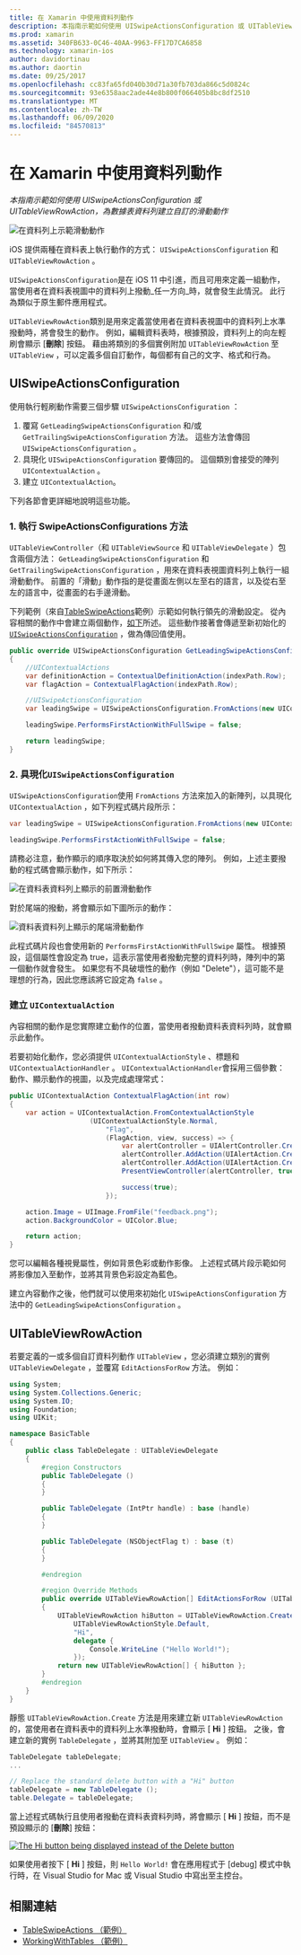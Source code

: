 ```yaml
---
title: 在 Xamarin 中使用資料列動作
description: 本指南示範如何使用 UISwipeActionsConfiguration 或 UITableViewRowAction，為數據表資料列建立自訂的滑動動作
ms.prod: xamarin
ms.assetid: 340FB633-0C46-40AA-9963-FF17D7CA6858
ms.technology: xamarin-ios
author: davidortinau
ms.author: daortin
ms.date: 09/25/2017
ms.openlocfilehash: cc83fa65fd040b30d71a30fb703da866c5d0824c
ms.sourcegitcommit: 93e6358aac2ade44e8b800f066405b8bc8df2510
ms.translationtype: MT
ms.contentlocale: zh-TW
ms.lasthandoff: 06/09/2020
ms.locfileid: "84570813"
---
```

# <a name="working-with-row-actions-in-xamarinios"></a>在 Xamarin 中使用資料列動作

_本指南示範如何使用 UISwipeActionsConfiguration 或 UITableViewRowAction，為數據表資料列建立自訂的滑動動作_

![在資料列上示範滑動動作](row-action-images/action02.png)

iOS 提供兩種在資料表上執行動作的方式： `UISwipeActionsConfiguration` 和 `UITableViewRowAction` 。

`UISwipeActionsConfiguration`是在 iOS 11 中引進，而且可用來定義一組動作，當使用者在資料表視圖中的資料列上撥動_任一方向_時，就會發生此情況。 此行為類似于原生郵件應用程式。

`UITableViewRowAction`類別是用來定義當使用者在資料表視圖中的資料列上水準撥動時，將會發生的動作。
例如，編輯資料表時，根據預設，資料列上的向左輕刷會顯示 [**刪除**] 按鈕。 藉由將類別的多個實例附加 `UITableViewRowAction` 至 `UITableView` ，可以定義多個自訂動作，每個都有自己的文字、格式和行為。

## <a name="uiswipeactionsconfiguration"></a>UISwipeActionsConfiguration

使用執行輕刷動作需要三個步驟 `UISwipeActionsConfiguration` ：

1. 覆寫 `GetLeadingSwipeActionsConfiguration` 和/或 `GetTrailingSwipeActionsConfiguration` 方法。 這些方法會傳回 `UISwipeActionsConfiguration` 。
2. 具現化 `UISwipeActionsConfiguration` 要傳回的。 這個類別會接受的陣列 `UIContextualAction` 。
3. 建立 `UIContextualAction`。

下列各節會更詳細地說明這些功能。

### <a name="1-implementing-the-swipeactionsconfigurations-methods"></a>1. 執行 SwipeActionsConfigurations 方法

`UITableViewController`（和 `UITableViewSource` 和 `UITableViewDelegate` ）包含兩個方法： `GetLeadingSwipeActionsConfiguration` 和 `GetTrailingSwipeActionsConfiguration` ，用來在資料表視圖資料列上執行一組滑動動作。 前置的「滑動」動作指的是從畫面左側以左至右的語言，以及從右至左的語言中，從畫面的右手邊滑動。

下列範例（來自[TableSwipeActions](https://docs.microsoft.com/samples/xamarin/ios-samples/tableswipeactions)範例）示範如何執行領先的滑動設定。 從內容相關的動作中會建立兩個動作，[如下](#create-uicontextualaction)所述。 這些動作接著會傳遞至新初始化的 [`UISwipeActionsConfiguration`](#create-uiswipeactionsconfigurations) ，做為傳回值使用。

```csharp
public override UISwipeActionsConfiguration GetLeadingSwipeActionsConfiguration(UITableView tableView, NSIndexPath indexPath)
{
    //UIContextualActions
    var definitionAction = ContextualDefinitionAction(indexPath.Row);
    var flagAction = ContextualFlagAction(indexPath.Row);

    //UISwipeActionsConfiguration
    var leadingSwipe = UISwipeActionsConfiguration.FromActions(new UIContextualAction[] { flagAction, definitionAction });

    leadingSwipe.PerformsFirstActionWithFullSwipe = false;

    return leadingSwipe;
}
```

<a name="create-uiswipeactionsconfigurations"></a>

### <a name="2-instantiate-a-uiswipeactionsconfiguration"></a>2. 具現化`UISwipeActionsConfiguration`

`UISwipeActionsConfiguration`使用 `FromActions` 方法來加入的新陣列，以具現化 `UIContextualAction` ，如下列程式碼片段所示：

```csharp
var leadingSwipe = UISwipeActionsConfiguration.FromActions(new UIContextualAction[] { flagAction, definitionAction })

leadingSwipe.PerformsFirstActionWithFullSwipe = false;
```

請務必注意，動作顯示的順序取決於如何將其傳入您的陣列。 例如，上述主要撥動的程式碼會顯示動作，如下所示：

![在資料表資料列上顯示的前置滑動動作](row-action-images/action03.png)

對於尾端的撥動，將會顯示如下圖所示的動作：

![資料表資料列上顯示的尾端滑動動作](row-action-images/action04.png)

此程式碼片段也會使用新的 `PerformsFirstActionWithFullSwipe` 屬性。 根據預設，這個屬性會設定為 true，這表示當使用者撥動完整的資料列時，陣列中的第一個動作就會發生。 如果您有不具破壞性的動作（例如 "Delete"），這可能不是理想的行為，因此您應該將它設定為 `false` 。

<a name="create-uicontextualaction"></a>

### <a name="create-a-uicontextualaction"></a>建立 `UIContextualAction`

內容相關的動作是您實際建立動作的位置，當使用者撥動資料表資料列時，就會顯示此動作。

若要初始化動作，您必須提供 `UIContextualActionStyle` 、標題和 `UIContextualActionHandler` 。 `UIContextualActionHandler`會採用三個參數：動作、顯示動作的視圖，以及完成處理常式：

```csharp
public UIContextualAction ContextualFlagAction(int row)
{
    var action = UIContextualAction.FromContextualActionStyle
                    (UIContextualActionStyle.Normal,
                        "Flag",
                        (FlagAction, view, success) => {
                            var alertController = UIAlertController.Create($"Report {words[row]}?", "", UIAlertControllerStyle.Alert);
                            alertController.AddAction(UIAlertAction.Create("Cancel", UIAlertActionStyle.Cancel, null));
                            alertController.AddAction(UIAlertAction.Create("Yes", UIAlertActionStyle.Destructive, null));
                            PresentViewController(alertController, true, null);

                            success(true);
                        });

    action.Image = UIImage.FromFile("feedback.png");
    action.BackgroundColor = UIColor.Blue;

    return action;
}
```

您可以編輯各種視覺屬性，例如背景色彩或動作影像。 上述程式碼片段示範如何將影像加入至動作，並將其背景色彩設定為藍色。

建立內容動作之後，他們就可以使用來初始化 `UISwipeActionsConfiguration` 方法中的 `GetLeadingSwipeActionsConfiguration` 。

## <a name="uitableviewrowaction"></a>UITableViewRowAction

若要定義的一或多個自訂資料列動作 `UITableView` ，您必須建立類別的實例 `UITableViewDelegate` ，並覆寫 `EditActionsForRow` 方法。 例如：

```csharp
using System;
using System.Collections.Generic;
using System.IO;
using Foundation;
using UIKit;

namespace BasicTable
{
    public class TableDelegate : UITableViewDelegate
    {
        #region Constructors
        public TableDelegate ()
        {
        }

        public TableDelegate (IntPtr handle) : base (handle)
        {
        }

        public TableDelegate (NSObjectFlag t) : base (t)
        {
        }

        #endregion

        #region Override Methods
        public override UITableViewRowAction[] EditActionsForRow (UITableView tableView, NSIndexPath indexPath)
        {
            UITableViewRowAction hiButton = UITableViewRowAction.Create (
                UITableViewRowActionStyle.Default,
                "Hi",
                delegate {
                    Console.WriteLine ("Hello World!");
                });
            return new UITableViewRowAction[] { hiButton };
        }
        #endregion
    }
}
```

靜態 `UITableViewRowAction.Create` 方法是用來建立新 `UITableViewRowAction` 的，當使用者在資料表中的資料列上水準撥動時，會顯示 [ **Hi** ] 按鈕。 之後，會建立新的實例 `TableDelegate` ，並將其附加至 `UITableView` 。 例如：

```csharp
TableDelegate tableDelegate;
...

// Replace the standard delete button with a "Hi" button
tableDelegate = new TableDelegate ();
table.Delegate = tableDelegate;

```

當上述程式碼執行且使用者撥動在資料表資料列時，將會顯示 [ **Hi** ] 按鈕，而不是預設顯示的 [**刪除**] 按鈕：

[![](row-action-images/action01.png "The Hi button being displayed instead of the Delete button")](row-action-images/action01.png#lightbox)

如果使用者按下 [ **Hi** ] 按鈕，則 `Hello World!` 會在應用程式于 [debug] 模式中執行時，在 Visual Studio for Mac 或 Visual Studio 中寫出至主控台。

## <a name="related-links"></a>相關連結

- [TableSwipeActions （範例）](https://docs.microsoft.com/samples/xamarin/ios-samples/tableswipeactions)
- [WorkingWithTables （範例）](https://docs.microsoft.com/samples/xamarin/ios-samples/workingwithtables)
